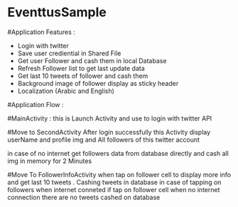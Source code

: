 # EventtusSample

#Application Features :
 
  - Login with twitter
  - Save user crediential in Shared File
  - Get user Follower and cash them in local Database
  - Refresh Follower list to get last update data
  - Get last 10 tweets of follower and cash them
  - Background image of follower display as sticky header
  - Localization (Arabic and English)
  

#Application Flow :

#MainActivity : 
   this is Launch Activity and use to login
   with twitter API

#Move to SecondActivity After login successfully 
   this Activity display userName and profile img
   and All followers of this twitter account

  in case of no internet get followers data from database directly and cash all img in memory for
  2 Minutes

#Move To FollowerInfoActivity 
    when tap on follower cell to display more info  and get last 10 tweets .
    Cashing tweets in database in case of tapping on followers when internet conneted 
    if tap on follower cell when no internet connection there are no tweets cashed on database

